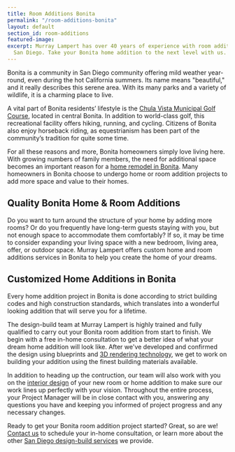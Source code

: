 ```yaml
---
title: Room Additions Bonita
permalink: "/room-additions-bonita"
layout: default
section_id: room-additions
featured-image: 
excerpt: Murray Lampert has over 40 years of experience with room additions in Bonita,
  San Diego. Take your Bonita home addition to the next level with us.
---
```


Bonita is a community in San Diego community offering mild weather year-round, even during the hot California summers. Its name means "beautiful," and it really describes this serene area. With its many parks and a variety of wildlife, it is a charming place to live.

A vital part of Bonita residents’ lifestyle is the [Chula Vista Municipal Golf Course](http://www.chulavistagc.com/), located in central Bonita. In addition to world-class golf, this recreational facility offers hiking, running, and cycling. Citizens of Bonita also enjoy horseback riding, as equestrianism has been part of the community’s tradition for quite some time.

For all these reasons and more, Bonita homeowners simply love living here. With growing numbers of family members, the need for additional space becomes an important reason for a [home remodel in Bonita](/service-locations/bonita-design-build-and-remodel-services/). Many homeowners in Bonita choose to undergo home or room addition projects to add more space and value to their homes.

## Quality Bonita Home & Room Additions

Do you want to turn around the structure of your home by adding more rooms? Or do you frequently have long-term guests staying with you, but not enough space to accommodate them comfortably? If so, it may be time to consider expanding your living space with a new bedroom, living area, offer, or outdoor space. Murray Lampert offers custom home and room additions services in Bonita to help you create the home of your dreams.

## Customized Home Additions in Bonita

Every home addition project in Bonita is done according to strict building codes and high construction standards, which translates into a wonderful looking addition that will serve you for a lifetime.

The design-build team at Murray Lampert is highly trained and fully qualified to carry out your Bonita room addition from start to finish. We begin with a free in-home consultation to get a better idea of what your dream home addition will look like. After we've developed and confirmed the design using blueprints and [3D rendering technology](/3d-architectural-rendering-services), we get to work on building your addition using the finest building materials available.

In addition to heading up the contruction, our team will also work with you on the [interior design](/san-diego-asid-professionals) of your new room or home addition to make sure our work lines up perfectly with your vision. Throughout the entire process, your Project Manager will be in close contact with you, answering any questions you have and keeping you informed of project progress and any necessary changes.

Ready to get your Bonita room addition project started? Great, so are we! [Contact us](/contact) to schedule your in-home consultation, or learn more about the other [San Diego design-build services](/design-build-services-san-diego) we provide.
